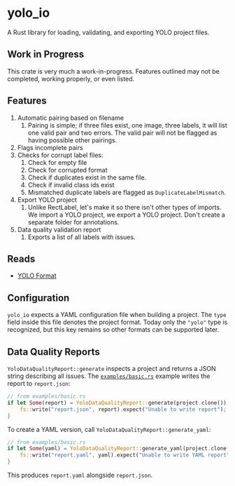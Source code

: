 # yolo_io
A Rust library for loading, validating, and exporting YOLO project files.

## Work in Progress
This crate is very much a work-in-progress.  Features outlined may not be completed, working properly, or even listed.

## Features
1. Automatic pairing based on filename
   1. Pairing is simple; if three files exist, one image, three labels, it will list one valid pair and two errors.  The valid pair will not be flagged as having possible other pairings.
2. Flags incomplete pairs
3. Checks for corrupt label files:
   1. Check for empty file
   2. Check for corrupted format
   3. Check if duplicates exist in the same file.
   4. Check if invalid class ids exist
   5. Mismatched duplicate labels are flagged as `DuplicateLabelMismatch`.
4. Export YOLO project
   1. Unlike RectLabel, let's make it so there isn't other types of imports.  We import a YOLO project, we export a YOLO project.  Don't create a separate folder for annotations.
5. Data quality validation report
   1. Exports a list of all labels with issues.


## Reads
- [YOLO Format](https://docs.ultralytics.com/yolov5/tutorials/train_custom_data/#21-create-datasetyaml)

## Configuration

`yolo_io` expects a YAML configuration file when building a project. The
`type` field inside this file denotes the project format. Today only the
`"yolo"` type is recognized, but this key remains so other formats can be
supported later.

## Data Quality Reports

`YoloDataQualityReport::generate` inspects a project and returns a JSON string
describing all issues. The [`examples/basic.rs`](examples/basic.rs) example writes
the report to `report.json`:

```rust
// from examples/basic.rs
if let Some(report) = YoloDataQualityReport::generate(project.clone()) {
    fs::write("report.json", report).expect("Unable to write report");
}
```

To create a YAML version, call `YoloDataQualityReport::generate_yaml`:

```rust
// from examples/basic.rs
if let Some(yaml) = YoloDataQualityReport::generate_yaml(project.clone()) {
    fs::write("report.yaml", yaml).expect("Unable to write YAML report");
}
```

This produces `report.yaml` alongside `report.json`.

